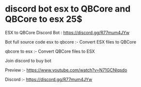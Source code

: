 # discord bot esx to QBCore and QBCore to esx 25$
ESX to QBCore Discord Bot : https://discord.gg/R77mum4JYw

Bot full source code
 esx to qbcore :- Convert ESX files to QBCore




 qbcore to esx :- Convert QBCore files to ESX

Join discord to buy bot

Preview :- https://www.youtube.com/watch?v=N71GCNlqsdo

Discord :- https://discord.gg/R77mum4JYw
